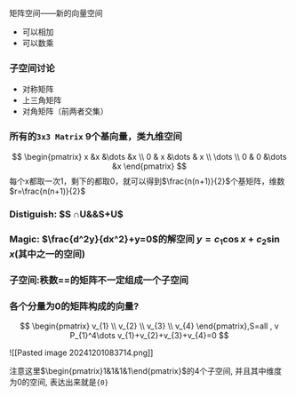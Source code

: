 矩阵空间——新的向量空间
- 可以相加
- 可以数乘
### 子空间讨论
- 对称矩阵
- 上三角矩阵
- 对角矩阵（前两者交集）
### 所有的`3x3 Matrix` 9个基向量，类九维空间
$$
\begin{pmatrix}
x &x &\dots &x \\
0 & x &\dots & x \\
\dots \\
0 & 0 &\dots &x
\end{pmatrix}
$$
每个x都取一次1，剩下的都取0，就可以得到$\frac{n(n+1)}{2}$个基矩阵，维数$r=\frac{n(n+1)}{2}$
### Distiguish: $S ∩U&&S+U$
### Magic: $\frac{d^2y}{dx^2}+y=0$的解空间 $y=c_{1}\cos x+c_{2}\sin x$(其中之一的空间)
### 子空间:秩数\==的矩阵不一定组成一个子空间
### 各个分量为0的矩阵构成的向量?
$$
\begin{pmatrix}
v_{1} \\
v_{2} \\
v_{3} \\
v_{4}
\end{pmatrix},S=all , v P_{1}^4\dots v_{1}+v_{2}+v_{3}+v_{4}=0
$$

![[Pasted image 20241201083714.png]]

注意这里$\begin{pmatrix}1&1&1&1\end{pmatrix}$的4个子空间, 并且其中维度为0的空间, 表达出来就是`{0}`
